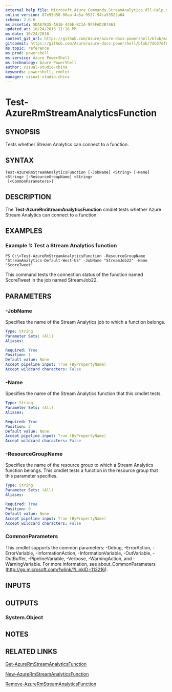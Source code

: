 ```yaml
---
external help file: Microsoft.Azure.Commands.StreamAnalytics.dll-Help.xml
online version: 87e95d58-00aa-4a5a-9527-94ca53522a64
schema: 2.0.0
ms.assetid: 5DA67B35-AA16-426E-BC1A-9F5FAD3B7461
updated_at: 10/24/2016 11:18 PM
ms.date: 10/24/2016
content_git_url: https://github.com/Azure/azure-docs-powershell/blob/master/azureps-cmdlets-docs/ResourceManager/AzureRM.StreamAnalytics/v2.2.0/Test-AzureRmStreamAnalyticsFunction.md
gitcommit: https://github.com/Azure/azure-docs-powershell/blob/7db57df6b5e709a7c001e6de362a1240d7583ae8/azureps-cmdlets-docs/ResourceManager/AzureRM.StreamAnalytics/v2.2.0/Test-AzureRmStreamAnalyticsFunction.md
ms.topic: reference
ms.prod: powershell
ms.service: Azure PowerShell
ms.technology: Azure PowerShell
author: visual-studio-china
keywords: powershell, cmdlet
manager: visual-studio-china
---
```


# Test-AzureRmStreamAnalyticsFunction

## SYNOPSIS
Tests whether Stream Analytics can connect to a function.

## SYNTAX

```
Test-AzureRmStreamAnalyticsFunction [-JobName] <String> [-Name] <String> [-ResourceGroupName] <String>
 [<CommonParameters>]
```

## DESCRIPTION
The **Test-AzureRmStreamAnalyticsFunction** cmdlet tests whether Azure Stream Analytics can connect to a function.

## EXAMPLES

### Example 1: Test a Stream Analytics function
```
PS C:\>Test-AzureRmStreamAnalyticsFunction -ResourceGroupName "StreamAnalytics-Default-West-US" -JobName "StreamJob22" -Name "ScoreTweet"
```

This command tests the connection status of the function named ScoreTweet in the job named StreamJob22.

## PARAMETERS

### -JobName
Specifies the name of the Stream Analytics job to which a function belongs.

```yaml
Type: String
Parameter Sets: (All)
Aliases: 

Required: True
Position: 1
Default value: None
Accept pipeline input: True (ByPropertyName)
Accept wildcard characters: False
```

### -Name
Specifies the name of the Stream Analytics function that this cmdlet tests.

```yaml
Type: String
Parameter Sets: (All)
Aliases: 

Required: True
Position: 2
Default value: None
Accept pipeline input: True (ByPropertyName)
Accept wildcard characters: False
```

### -ResourceGroupName
Specifies the name of the resource group to which a Stream Analytics function belongs.
This cmdlet tests a function in the resource group that this parameter specifies.

```yaml
Type: String
Parameter Sets: (All)
Aliases: 

Required: True
Position: 0
Default value: None
Accept pipeline input: True (ByPropertyName)
Accept wildcard characters: False
```

### CommonParameters
This cmdlet supports the common parameters: -Debug, -ErrorAction, -ErrorVariable, -InformationAction, -InformationVariable, -OutVariable, -OutBuffer, -PipelineVariable, -Verbose, -WarningAction, and -WarningVariable. For more information, see about_CommonParameters (http://go.microsoft.com/fwlink/?LinkID=113216).

## INPUTS

## OUTPUTS

### System.Object

## NOTES

## RELATED LINKS

[Get-AzureRmStreamAnalyticsFunction](.\Get-AzureRmStreamAnalyticsFunction.md)

[New-AzureRmStreamAnalyticsFunction](.\New-AzureRmStreamAnalyticsFunction.md)

[Remove-AzureRmStreamAnalyticsFunction](.\Remove-AzureRmStreamAnalyticsFunction.md)


